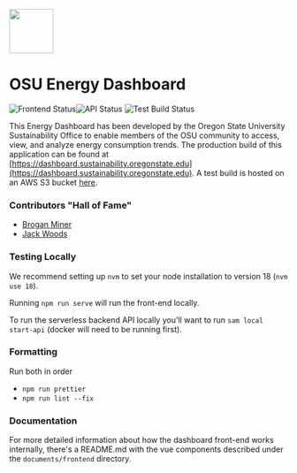 <img src='https://dashboard.sustainability.oregonstate.edu/images/readme_logo.png' height=80 />

# OSU Energy Dashboard

![Frontend Status](https://github.com/OSU-Sustainability-Office/energy-dashboard/actions/workflows/gh-deploy.yml/badge.svg)![API Status](https://github.com/OSU-Sustainability-Office/energy-dashboard/actions/workflows/API-deploy.yml/badge.svg) ![Test Build Status](https://github.com/OSU-Sustainability-Office/energy-dashboard/actions/workflows/test-build-s3.yml/badge.svg)

This Energy Dashboard has been developed by the Oregon State University Sustainability Office to enable members of the OSU community to access, view, and analyze energy consumption trends. The production build of this application can be found at [https://dashboard.sustainability.oregonstate.edu](https://dashboard.sustainability.oregonstate.edu). A test build is hosted on an AWS S3 bucket [here](http://energy-dashboard.s3-website-us-west-2.amazonaws.com).

### Contributors "Hall of Fame"

- [Brogan Miner](https://github.com/broha22)
- [Jack Woods](https://github.com/jackrwoods)

### Testing Locally

We recommend setting up `nvm` to set your node installation to version 18 (`nvm use 18`).

Running `npm run serve` will run the front-end locally.

To run the serverless backend API locally you'll want to run `sam local start-api` (docker will need to be running first).

### Formatting

Run both in order

- `npm run prettier`
- `npm run lint --fix`

### Documentation

For more detailed information about how the dashboard front-end works internally, there's a README.md with the vue components described under the `documents/frontend` directory.
